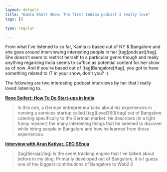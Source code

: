 ```yaml
--- 
layout: default
title: "Kamla Bhatt Show: The first Indian podcast I really love"
tags: []

type: regular

---
```

From what I've listened to so far, Kamla is based out of NY & Bangalore and she goes around interviewing interesting people in her [tag]podcast[/tag]. She doesn't seem to restrict herself to a particular genre though and really anything regarding India seems to suffice as potential content for her show as of now. And if you're based out of [tag]Bangalore[/tag], you got to have something related to IT in your show, don't you? :)

The following are two interesting podcast interviews by her that I really loved listening to.

<a title="How to do start-ups in India" href="http://www.kamlabhattshow.com/content/4010/secondary.html"><strong>Rene Seifert: How To Do Start-ups in India</strong></a>
<blockquote>In this one, a German entrepreneur talks about his experiences in running a services startup called [tag]Level360[/tag] out of Bangalore catering specifically to the German market. He describes (in a light funny manner) the many interesting things that he seemed to discover while hiring people in Bangalore and how he learned from those experiences.</blockquote>
<a title="Interview with Seraja CEO" href="http://www.kamlabhattshow.com/content/3070/secondary.html"><strong>Interview with Arun Katiyar, CEO SEraja</strong></a>
<blockquote>[tag]Seraja[/tag] is the event tracking engine that I've talked about before in my blog. Primarily developed out of Bangalore, it is I guess one of the biggest contributions of Bangalore to Web2.0</blockquote>
